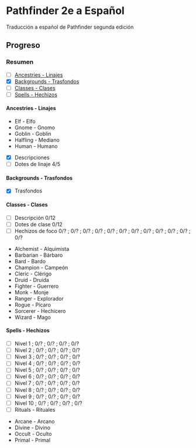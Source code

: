 # Pathfinder 2e a Español
Traducción a español de Pathfinder segunda edición
## Progreso
### Resumen
- [ ] [Ancestries - Linajes](#ancestries---linajes)
- [x] [Backgrounds - Trasfondos](#backgrounds---trasfondos)
- [ ] [Classes - Clases](#classes---clases)
- [ ] [Spells - Hechizos](#spells---hechizos)
#### Ancestries - Linajes
* Elf - Elfo
* Gnome - Gnomo
* Goblin - Goblin
* Halfling - Mediano
* Human - Humano
- [x] Descripciones
- [ ] Dotes de linaje 4/5
#### Backgrounds - Trasfondos
- [x] Trasfondos
#### Classes - Clases
- [ ] Descripción 0/12
- [ ] Dotes de clase 0/12
- [ ] Hechizos de foco 0/? ; 0/? ; 0/? ; 0/? ; 0/? ; 0/? ; 0/? ; 0/? ; 0/? ; 0/? ; 0/? ; 0/?
* Alchemist - Alquimista
* Barbarian - Bárbaro
* Bard - Bardo
* Champion - Campeón
* Cleric - Clérigo
* Druid - Druida
* Fighter - Guerrero
* Monk - Monje
* Ranger - Explorador
* Rogue - Pícaro
* Sorcerer - Hechicero
* Wizard - Mago
#### Spells - Hechizos
- [ ] Nivel 1 ; 0/? ; 0/? ; 0/? ; 0/?
- [ ] Nivel 2 ; 0/? ; 0/? ; 0/? ; 0/?
- [ ] Nivel 3 ; 0/? ; 0/? ; 0/? ; 0/?
- [ ] Nivel 4 ; 0/? ; 0/? ; 0/? ; 0/?
- [ ] Nivel 5 ; 0/? ; 0/? ; 0/? ; 0/?
- [ ] Nivel 6 ; 0/? ; 0/? ; 0/? ; 0/?
- [ ] Nivel 7 ; 0/? ; 0/? ; 0/? ; 0/?
- [ ] Nivel 8 ; 0/? ; 0/? ; 0/? ; 0/?
- [ ] Nivel 9 ; 0/? ; 0/? ; 0/? ; 0/?
- [ ] Nivel 10 ; 0/? ; 0/? ; 0/? ; 0/?
- [ ] Rituals - Rituales
* Arcane - Arcano
* Divine - Divino
* Occult - Oculto
* Primal - Primal
